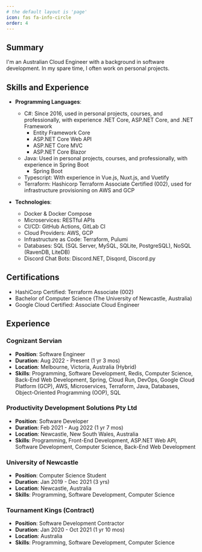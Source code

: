 ```yaml
---
# the default layout is 'page'
icon: fas fa-info-circle
order: 4
---
```


## Summary
I'm an Australian Cloud Engineer with a background in software development. 
In my spare time, I often work on personal projects.

## Skills and Experience
- **Programming Languages**:
  - C#: Since 2016, used in personal projects, courses, and professionally, with experience .NET Core, ASP.NET Core, and .NET Framework
    - Entity Framework Core
    - ASP.NET Core Web API
    - ASP.NET Core MVC
    - ASP.NET Core Blazor
  - Java: Used in personal projects, courses, and professionally, with experience in Spring Boot
    - Spring Boot
  - Typescript: With experience in Vue.js, Nuxt.js, and Vuetify
  - Terraform: Hashicorp Terraform Associate Certified (002), used for infrastructure provisioning on AWS and GCP

- **Technologies**:
  - Docker & Docker Compose
  - Microservices: RESTful APIs
  - CI/CD: GitHub Actions, GitLab CI
  - Cloud Providers: AWS, GCP
  - Infrastructure as Code: Terraform, Pulumi
  - Databases: SQL (SQL Server, MySQL, SQLite, PostgreSQL), NoSQL (RavenDB, LiteDB)
  - Discord Chat Bots: Discord.NET, Disqord, Discord.py

## Certifications
- HashiCorp Certified: Terraform Associate (002)
- Bachelor of Computer Science (The University of Newcastle, Australia)
- Google Cloud Certified: Associate Cloud Engineer

## Experience
### Cognizant Servian
- **Position**: Software Engineer
- **Duration**: Aug 2022 - Present (1 yr 3 mos)
- **Location**: Melbourne, Victoria, Australia (Hybrid)
- **Skills**: Programming, Software Development, Redis, Computer Science, Back-End Web Development, Spring, Cloud Run, DevOps, Google Cloud Platform (GCP), AWS, Microservices, Terraform, Java, Databases, Object-Oriented Programming (OOP), SQL

### Productivity Development Solutions Pty Ltd
- **Position**: Software Developer
- **Duration**: Feb 2021 - Aug 2022 (1 yr 7 mos)
- **Location**: Newcastle, New South Wales, Australia
- **Skills**: Programming, Front-End Development, ASP.NET Web API, Software Development, Computer Science, Back-End Web Development

### University of Newcastle
- **Position**: Computer Science Student
- **Duration**: Jan 2019 - Dec 2021 (3 yrs)
- **Location**: Newcastle, Australia
- **Skills**: Programming, Software Development, Computer Science

### Tournament Kings (Contract)
- **Position**: Software Development Contractor
- **Duration**: Jan 2020 - Oct 2021 (1 yr 10 mos)
- **Location**: Australia
- **Skills**: Programming, Software Development, Computer Science
